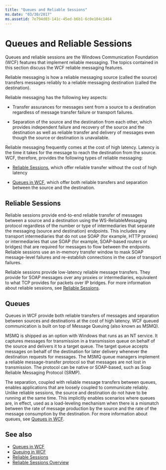 ```yaml
---
title: "Queues and Reliable Sessions"
ms.date: "03/30/2017"
ms.assetid: 7e794d03-141c-45ed-b6b1-6c0e104c1464
---
```

# Queues and Reliable Sessions
Queues and reliable sessions are the Windows Communication Foundation (WCF) features that implement reliable messaging. The topics contained in this section discuss the WCF reliable messaging features.  
  
 Reliable messaging is how a reliable messaging source (called the source) transfers messages reliably to a reliable messaging destination (called the destination).  
  
 Reliable messaging has the following key aspects:  
  
- Transfer assurances for messages sent from a source to a destination regardless of message transfer failure or transport failures.  
  
- Separation of the source and the destination from each other, which provides independent failure and recovery of the source and the destination as well as reliable transfer and delivery of messages even though the source or destination is unavailable.  
  
 Reliable messaging frequently comes at the cost of high latency. Latency is the time it takes for the message to reach the destination from the source. WCF, therefore, provides the following types of reliable messaging:  
  
- [Reliable Sessions](../../../../docs/framework/wcf/feature-details/reliable-sessions.md), which offer reliable transfer without the cost of high latency  
  
- [Queues in WCF](../../../../docs/framework/wcf/feature-details/queues-in-wcf.md), which offer both reliable transfers and separation between the source and the destination.  
  
## Reliable Sessions  
 Reliable sessions provide end-to-end reliable transfer of messages between a source and a destination using the WS-ReliableMessaging protocol regardless of the number or type of intermediaries that separate the messaging (source and destination) endpoints. This includes any transport intermediaries that do not use SOAP (for example, HTTP proxies) or intermediaries that use SOAP (for example, SOAP-based routers or bridges) that are required for messages to flow between the endpoints. Reliable sessions use an in-memory transfer window to mask SOAP message-level failures and re-establish connections in the case of transport failures.  
  
 Reliable sessions provide low-latency reliable message transfers. They provide for SOAP messages over any proxies or intermediaries, equivalent to what TCP provides for packets over IP bridges. For more information about reliable sessions, see [Reliable Sessions](../../../../docs/framework/wcf/feature-details/reliable-sessions.md).  
  
## Queues  
 Queues in WCF provide both reliable transfers of messages and separation between sources and destinations at the cost of high latency. WCF queued communication is built on top of Message Queuing (also known as MSMQ).  
  
 MSMQ is shipped as an option with Windows that runs as an NT service. It captures messages for transmission in a transmission queue on behalf of the source and delivers it to a target queue. The target queue accepts messages on behalf of the destination for later delivery whenever the destination requests for messages. The MSMQ queue managers implement a reliable message-transfer protocol so that messages are not lost in transmission. The protocol can be native or SOAP-based, such as Soap Reliable Messaging Protocol (SRMP).  
  
 The separation, coupled with reliable message transfers between queues, enables applications that are loosely coupled to communicate reliably. Unlike reliable sessions, the source and destination do not have to be running at the same time. This implicitly enables scenarios where queues are, in effect, used as a load-leveling mechanism when there is a mismatch between the rate of message production by the source and the rate of the message consumption by the destination. For more information about queues, see [Queues in WCF](../../../../docs/framework/wcf/feature-details/queues-in-wcf.md).  
  
## See also

- [Queues in WCF](../../../../docs/framework/wcf/feature-details/queues-in-wcf.md)
- [Queuing in WCF](../../../../docs/framework/wcf/feature-details/queuing-in-wcf.md)
- [Reliable Sessions](../../../../docs/framework/wcf/feature-details/reliable-sessions.md)
- [Reliable Sessions Overview](../../../../docs/framework/wcf/feature-details/reliable-sessions-overview.md)
